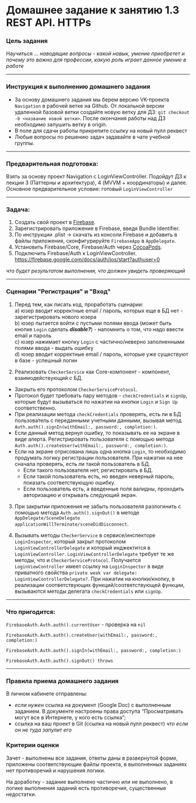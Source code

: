 # Домашнее задание к занятию 1.3 	REST API. HTTPs

### Цель задания

Научиться ...  *наводящие вопросы - какой навык, умение приобретет и почему это важно для профессии, какую роль играет данное умение в работе*

------

### Инструкция к выполнению домашнего задания

* За основу домашнего задания мы берем версию VK-проекта `Navigation` в рабочей ветке на Github. 
От локальной версии удаленной базовой ветки создайте новую ветку для ДЗ: `git checkout -b <название новой ветки>`. 
После окончания работы над ДЗ необходимо запушить ветку в origin.
* В поле для сдачи работы прикрепите ссылку на новый пулл реквест
* Любые вопросы по решению задач задавайте в чате учебной группы.

------

### Предварительная подготовка:
Взять за основу проект Navigation с LoginViewController. 
Подойдут ДЗ к лекции 3 (Паттерны и архитектура), 4 (MVVM + координаторы) и далее. 
Основное предварительное условие: готовый `LoginViewController`

------

### Задача: 

1. Создать свой проект в [Firebase](https://firebase.google.com/docs/ios/setup).
2. Зарегистрировать приложение в Firebase, введя Bundle Identifier.
3. По инструкции .plist -> скачать из консоли Firebase и добавить в файлы приложения, сконфигурируйте `FirebaseApp` в `AppDelegate`.
4. Установить Firebase/Core, Firebase/Auth через [CocoaPods](https://cocoapods.org).
5. Подключить Firebase/Auth к LoginViewController.
https://firebase.google.com/docs/auth/ios/start?authuser=0

*что будет результатом выполнения, что должен увидеть проверяющий*

------

### Сценарии "Регистрация" и "Вход" 

1. Перед тем, как писать код, проработать сценарии:  
   a) юзер вводит корректные email / пароль, которых еще в БД нет - зарегистрировать нового юзера  
   b) юзер пытается войти с пустыми полями ввода (может быть кнопке `Login` сделать ***disable?***) - напомнить о том, что надо ввести email и пароль  
   c) юзер нажимает кнопку `Login` с частично/неверно заполненными полями ввода - выдать ошибку  
   d) юзер вводит корректные email / пароль, которые уже существуют в базе - успешный логин  
   
2. Реализовать `CheckerService` как Core-компонент - компонент, взаимодействующий с БД. 
- Закрыть его протоколом `CheckerServiceProtocol`. 
- Протокол будет требовать пару методов - `checkCredentials` и `signUp`, которые будут вызываться по нажатии на кнопки `Login` и `Sign Up` соответственно. 
- При реализации метода `checkCredentials` проверять, есть ли в БД пользователь с переданными учетными данными, вызывая метод `Auth.auth().signIn(withEmail:, password:, completion:)`. 
- Если данный метод вернул ошибку, то показывать ее на экране в виде алерта. Регистрировать пользователя с помощью метода `Auth.auth().createUser(withEmail:, password:, completion:)`. 
- Если на экране отрисована лишь одна кнопка `Login`, то необходимо продумать логику регистрации пользователя. При нажатии на нее сначала проверять, есть ли такой пользователь в БД. 
   -  Если такого пользователя нет, регистировать в БД. 
   - Если такой пользователь есть, но введен неверный пароль, показать соответствующую ошибку. 
   - Если пользователь есть, а введенные поля валидны, проходить авторизацию и открывать следующий экран.

3. При закрытии приложения не забыть пользователя разлогинить с помощью метода `Auth.auth().signOut()` в методе `AppDelegate/SceneDelegate` `applicationWillTerminate/sceneDidDisconnect`.

4. Вызывать методы `CheckerService` в сервисе/инспекторе `LoginInspector`, который закрыт протоколом `LoginViewControllerDelegate` и который инджектится в `LoginViewController`. `LoginViewControllerDelegate` требует те же методы, что и `CheckerServiceProtocol`. Получается `LoginViewController` имеет ссылку на `LoginInspector` в виде приватного свойства `private weak var delegate: LoginViewControllerDelegate?`. При нажатии на кнопки/кнопку, в реализации соответствующих функций/соответствующей функции, вызываются методы делегата `checkCredentials` или `signUp`.

------

### Что пригодится: 

`FirebaseAuth.Auth.auth().currentUser` - проверка на `nil`

`FirebaseAuth.Auth.auth().createUser(withEmail:, password:, completion:)`

`FirebaseAuth.Auth.auth().signIn(withEmail:, password:, completion:)`

`FirebaseAuth.Auth.auth().signOut() throws`

------

### Правила приема домашнего задания

В личном кабинете отправлены:

- *если нужен* ссылка на документ (Google Doc) с выполненным заданием. В документе настроены права доступа “Просматривать могут все в Интернете, у кого есть ссылка”;
- ссылка на ваш проект в Git (ссылка на новый пулл реквест) *что если он не туда запулит его*

### Критерии оценки

Зачет - выполнены все задания, ответы даны в развернутой форме, приложены соответствующие файлы проекта, в выполненных заданиях нет противоречий и нарушения логики.

На доработку - задание выполнено частично или не выполнено, в логике выполнения заданий есть противоречия, существенные недостатки.
